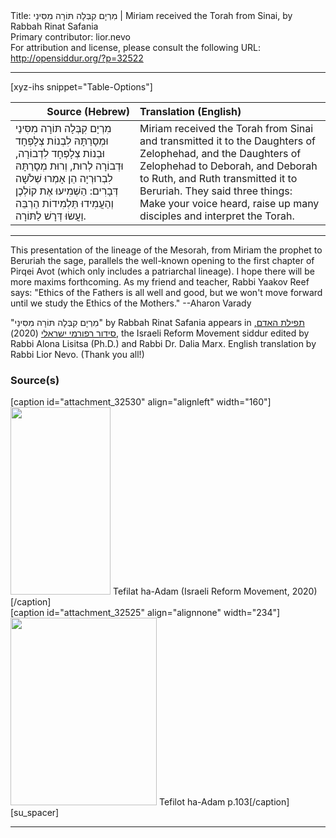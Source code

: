 <html>
<head></head>
<body>
Title: מִרְיָם קִבְּלָה תּוֹרָה מִסִּינַי | Miriam received the Torah from Sinai, by Rabbah Rinat Safania<br />
Primary contributor: lior.nevo<br />
For attribution and license, please consult the following URL: <a href="http://opensiddur.org/?p=32522">http://opensiddur.org/?p=32522</a>
<p />
<hr />

[xyz-ihs snippet="Table-Options"]<table style="margin-left: auto; margin-right: auto;" class="draggable">
<thead><tr><th id="x" style="text-align: right;">Source (Hebrew)</th><th style="text-align: left;">Translation (English)</th></tr></thead>
<tbody>
<tr><td style="vertical-align:top;">
<div class="liturgy" lang="he">
מִרְיָם קִבְּלָה תּוֹרָה מִסִּינַי
וּמְסָרַתָּהּ לִבְנוֹת צְלָפְחָד
וּבְנוֹת צְלָפְחָד לִדְבוֹרָה,
וּדְבוֹרָה לְרוּת,
וְרוּת מְסָרַתָּהּ לִבְרוּרְיָה
הֵן אָמְרוּ שְׁלֹשָׁה דְּבָרִים:
הַשְׁמִיעוּ אֶת קוֹלְכֶן
וְהַעֲמִידוּ תַּלְמִידוֹת הַרְבֵּה
וַעֲשׂוּ דְּרָשׁ לַתּוֹרָה.
</span></div></td>
 
<td style="vertical-align:top;">
<div class="english" lang="en">
Miriam received the Torah from Sinai
and transmitted it to the Daughters of Zelophehad,
and the Daughters of Zelophehad to Deborah,
and Deborah to Ruth,
and Ruth transmitted it to Beruriah.
They said three things:
Make your voice heard,
raise up many disciples
and interpret the Torah.
</div></td></tr>
</tbody></table>

<hr />

This presentation of the lineage of the Mesorah, from Miriam the prophet to Beruriah the sage, parallels the well-known opening to the first chapter of Pirqei Avot (which only includes a patriarchal lineage). I hope there will be more maxims forthcoming. As my friend and teacher, Rabbi Yaakov Reef says: "Ethics of the Fathers is all well and good, but we won't move forward until we study the Ethics of the Mothers." --Aharon Varady

"מִרְיָם קִבְּלָה תּוֹרָה מִסִּינַי" by Rabbah Rinat Safania appears in <a href="https://www.facebook.com/תפילת-האדם-סידור-רפורמי-ישראלי-101214578258569">תפילת האדם, סידור רפורמי ישראלי</a> (2020), the Israeli Reform Movement siddur edited by Rabbi Alona Lisitsa (Ph.D.) and Rabbi Dr. Dalia Marx. English translation by Rabbi Lior Nevo. (Thank you all!)

<h3>Source(s)</h3>

<span style="float: right;">[caption id="attachment_32530" align="alignleft" width="160"]<a href="https://opensiddur.org/wp-content/uploads/2020/06/tefilat-ha-adam-Israeli-REform-Movement-2020.jpg" rel="lightbox"><img src="https://opensiddur.org/wp-content/uploads/2020/06/tefilat-ha-adam-Israeli-REform-Movement-2020-160x300.jpg" alt="" width="160" height="300" class="size-medium wp-image-32530" /></a> Tefilat ha-Adam (Israeli Reform Movement, 2020)[/caption]</span>  <span style="float: left;">[caption id="attachment_32525" align="alignnone" width="234"]<a href="https://opensiddur.org/wp-content/uploads/2020/06/Tefilot-ha-Adam-p.103.jpg" rel="lightbox"><img src="https://opensiddur.org/wp-content/uploads/2020/06/Tefilot-ha-Adam-p.103-234x300.jpg" alt="" width="234" height="300" class="size-medium wp-image-32525" /></a> Tefilot ha-Adam p.103[/caption]</span>[su_spacer]

<hr />

&nbsp;
</body>
</html>
